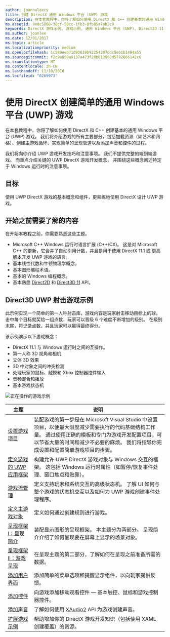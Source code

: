 ```yaml
---
author: joannaleecy
title: 创建 DirectX 通用 Windows 平台 (UWP) 游戏
description: 在本套教程中，你将了解如何使用 DirectX 和 C++ 创建基本的通用 Windows 平台 (UWP) 游戏。
ms.assetid: 9edc5868-38cf-58cc-1fb3-8fb85a7ab2c9
keywords: DirectX 游戏示例, 游戏示例, 通用 Windows 平台 (UWP), Direct3D 11 游戏
ms.author: joanlee
ms.date: 12/01/2017
ms.topic: article
ms.localizationpriority: medium
ms.openlocfilehash: 1c589eeb71d93619b92254207ddc5eb1b1494a55
ms.sourcegitcommit: f2c9a050a9137a473f28b613968d5782866142c6
ms.translationtype: MT
ms.contentlocale: zh-CN
ms.lasthandoff: 11/10/2018
ms.locfileid: "6269973"
---
```

# <a name="create-a-simple-universal-windows-platform-uwp-game-with-directx"></a>使用 DirectX 创建简单的通用 Windows 平台 (UWP) 游戏

在本套教程中，你将了解如何使用 DirectX 和 C++ 创建基本的通用 Windows 平台 (UWP) 游戏。 我们将介绍游戏的所有主要部分，包括加载资源（如艺术和网格）、创建主游戏循环、实现简单的呈现管道以及添加声音和控件的过程。

我们将向你介绍 UWP 游戏开发技巧和注意事项。 我们不提供完整的端到端游戏。 而重点介绍关键的 UWP DirectX 游戏开发概念， 并围绕这些概念阐述特定于 Windows 运行时的注意事项。

## <a name="objective"></a>目标

使用 UWP DirectX 游戏的基本概念和组件，更熟练地使用 DirectX 设计 UWP 游戏。

## <a name="what-you-need-to-know-before-starting"></a>开始之前需要了解的内容


在开始本教程之前，你需要熟悉这些主题。

-   Microsoft C++ Windows 运行时语言扩展 (C++/CX)。 这是对 Microsoft C++ 的更新，它合并了自动引用计数，并且是用于使用 DirectX 11.1 或 更高版本开发 UWP 游戏的语言。
-   基本线性代数和牛顿物理学概念。
-   基本图形编程术语。
-   基本的 Windows 编程概念。
-   基本熟悉 [Direct2D](https://msdn.microsoft.com/library/windows/apps/dd370990.aspx) 和 [Direct3D 11](https://msdn.microsoft.com/library/windows/desktop/hh404569) API。

##  <a name="direct3d-uwp-shooting-game-sample"></a>Direct3D UWP 射击游戏示例


此示例实现一个简单的第一人称射击库，游戏内容是玩家射击移动目标上的球。 击中每个目标就奖给一组点数，玩家可以晋级 6 个难度不断增加的级别。 在级别末尾，将记录点数，并且玩家可以赢得最终得分。

该示例演示以下游戏概念：

-   DirectX 11.1 与 Windows 运行时之间的互操作。
-   第一人称 3D 视角和相机
-   立体 3D 效果
-   3D 中对象之间的冲突检测
-   处理玩家的鼠标、触摸和 Xbox 控制器控件输入
-   音频混合和播放
-   基本游戏状态机

![正在操作的游戏示例](images/simple-dx-game-overview.png)

| 主题 | 说明 |
|-------|-------------|
|[设置游戏项目](tutorial--setting-up-the-games-infrastructure.md) | 装配游戏的第一步是在 Microsoft Visual Studio 中设置项目，以便最大限度减少需要执行的代码基础结构工作量。 通过使用正确的模板和专门为游戏开发配置项目，可以节省大量的时间和减少不必要的麻烦。 我们将指导你完成设置和配置简单游戏项目的步骤。 |
| [定义游戏的 UWP 应用框架](tutorial--building-the-games-uwp-app-framework.md) | 构建允许 UWP DirectX 游戏对象与 Windows 交互的框架。 这包括 Windows 运行时属性（如暂停/恢复事件处理、窗口焦点和贴靠）。  |
| [游戏流管理](tutorial-game-flow-management.md) | 定义支持玩家和系统交互的高级状态机。 了解 UI 如何与整个游戏的状态机交互以及如何为 UWP 游戏创建事件处理程序。 |
| [定义主游戏对象](tutorial--defining-the-main-game-loop.md) | 定义如何通过创建规则进行游戏。 |
| [呈现框架 I：呈现简介](tutorial--assembling-the-rendering-pipeline.md) | 装配显示图形的呈现框架。 本主题分为两部分。 呈现简介介绍了如何呈现要在屏幕上显示的场景对象。 |
| [呈现框架 II：游戏呈现](tutorial-game-rendering.md) | 在呈现主题的第二部分，了解如何在呈现之前准备所需的数据。 |
| [添加用户界面](tutorial--adding-a-user-interface.md) | 添加简单的菜单选项和提醒显示组件，以向玩家提供反馈。 |
| [添加控件](tutorial--adding-controls.md) | 向游戏添加移动观看控件 &mdash; 基本触控、鼠标和游戏控制器控件。 |
| [添加声音](tutorial--adding-sound.md) | 了解如何使用 [XAudio2](https://msdn.microsoft.com/library/windows/desktop/ee415813) API 为游戏创建声音。 |
| [扩展游戏示例](tutorial-resources.md) | 帮助增加你的 DirectX 游戏开发知识（包括使用 XAML 创建覆盖）的资源。 |